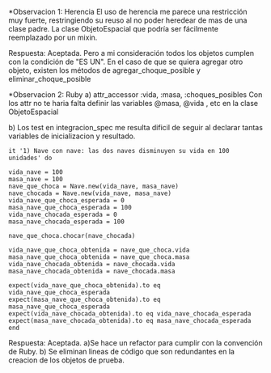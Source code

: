  

*Observacion 1: Herencia
El uso de herencia me parece una restricción muy fuerte, restringiendo su reuso al no poder heredear de mas de una clase padre. La clase ObjetoEspacial que podría ser fácilmente reemplazado por un mixin.

Respuesta: Aceptada. Pero a mi consideración todos los objetos cumplen con la condición de "ES UN".
En el caso de que se quiera agregar otro objeto, existen los métodos de agregar_choque_posible y eliminar_choque_posible

*Observacion 2: Ruby
a)
attr_accessor :vida, :masa, :choques_posibles
Con los attr no te haria falta definir las variables @masa, @vida , etc en la clase ObjetoEspacial

b)
Los test en integracion_spec me resulta dificil de seguir al declarar tantas variables de inicializacion y resultado.


	it '1) Nave con nave: las dos naves disminuyen su vida en 100 unidades' do
    
    vida_nave = 100
    masa_nave = 100
    nave_que_choca = Nave.new(vida_nave, masa_nave) 
    nave_chocada = Nave.new(vida_nave, masa_nave) 
    vida_nave_que_choca_esperada = 0
    masa_nave_que_choca_esperada = 100
    vida_nave_chocada_esperada = 0
    masa_nave_chocada_esperada = 100

    nave_que_choca.chocar(nave_chocada)
    
    vida_nave_que_choca_obtenida = nave_que_choca.vida
    masa_nave_que_choca_obtenida = nave_que_choca.masa    
    vida_nave_chocada_obtenida = nave_chocada.vida
    masa_nave_chocada_obtenida = nave_chocada.masa     

    expect(vida_nave_que_choca_obtenida).to eq vida_nave_que_choca_esperada
    expect(masa_nave_que_choca_obtenida).to eq masa_nave_que_choca_esperada
    expect(vida_nave_chocada_obtenida).to eq vida_nave_chocada_esperada
    expect(masa_nave_chocada_obtenida).to eq masa_nave_chocada_esperada    
	end

Respuesta: Aceptada. a)Se hace un refactor para cumplir con la convención de Ruby. 
b) Se eliminan lineas de código que son redundantes en la creacion de los objetos de prueba.
